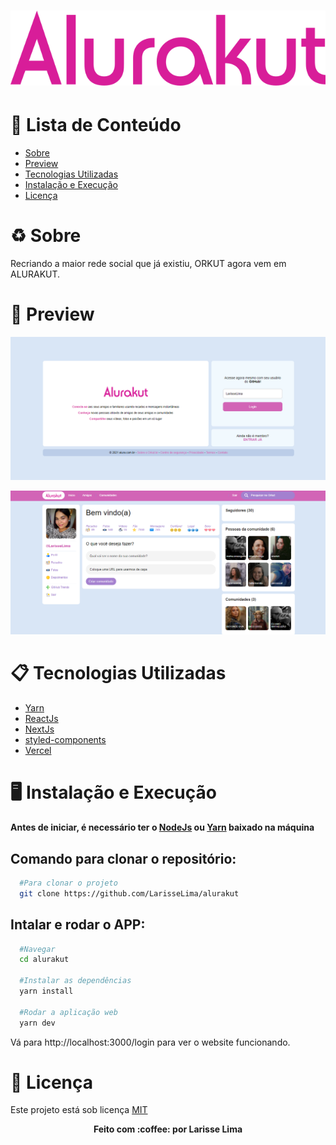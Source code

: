 <h1 align="center" >
    <img alt="AluraKut" src="assets/logo.svg"/>
</h1>

# :pushpin: Lista de Conteúdo

- [Sobre](#recycle-sobre)
- [Preview](#iphone)
- [Tecnologias Utilizadas](#clipboard-tecnologias-utilizadas)
- [Instalação e Execução](#desktop_computer-instalação-e-execução)
- [Licença](#scroll-licença)

# :recycle: Sobre

Recriando a maior rede social que já existiu, ORKUT agora vem em ALURAKUT.

# 📱 Preview

<p align="center">
      <img src="assets/login.PNG" width="900" alt=" login">
   </p>

<p align="center">
      <img src="assets/screen.PNG" width="900" alt="tela">
   </p>

# :clipboard: Tecnologias Utilizadas

- [Yarn](https://yarnpkg.com/)
- [ReactJs](https://reactjs.org/)
- [NextJs](https://nextjs.org/docs/deployment)
- [styled-components](https://github.com/styled-components/styled-components)
- [Vercel](https://vercel.com/new?utm_source=github&utm_medium=readme&utm_campaign=next-example)

# :desktop_computer: Instalação e Execução

**Antes de iniciar, é necessário ter o [NodeJs](https://nodejs.org/en/) ou [Yarn](https://yarnpkg.com/) baixado na máquina**

## Comando para clonar o repositório:

```bash
  #Para clonar o projeto
  git clone https://github.com/LarisseLima/alurakut
```

## Intalar e rodar o APP:

```bash
  #Navegar
  cd alurakut

  #Instalar as dependências
  yarn install

  #Rodar a aplicação web
  yarn dev
```

Vá para http://localhost:3000/login para ver o website funcionando.

# :scroll: Licença

Este projeto está sob licença [MIT]()

<p align="center"><b>Feito com 	:coffee: por Larisse Lima</b></p>
